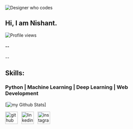 
![Designer who codes](https://github.com/Nishant2116/Nishant2116/blob/66b51b1bb030cefb37ee0e2d5d73cf666e8f7e3d/linkedin.png) 

## Hi, I am Nishant.
![Profile views](https://gpvc.arturio.dev/Nishant2116)  

#### --
--

## Skills:

### Python | Machine Learning | Deep Learning | Web Development 


 

[<img align="center" src="https://github-readme-stats.vercel.app/api?username=Nishant2116&include_all_commits=true&count_private=true&show_icons=true&line_height=20&title_color=2B5BBD&icon_color=1124BB&text_color=A1A1A1&bg_color=0,000000,130F40" alt="my Github Stats"/>]

[<img src='https://cdn.jsdelivr.net/npm/simple-icons@3.0.1/icons/github.svg' alt='github' height='40'>](https://github.com/Nishant2116) &nbsp; [<img src='https://cdn.jsdelivr.net/npm/simple-icons@3.0.1/icons/linkedin.svg' alt='linkedin' height='40'>](https://www.linkedin.com/in/nishant-deshmukh-1a3836185/) &nbsp;
[<img src='https://cdn.jsdelivr.net/npm/simple-icons@3.0.1/icons/instagram.svg' alt='instagram' height='40'>](https://www.instagram.com/_nd_216/)

